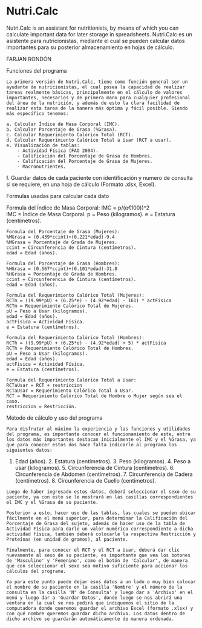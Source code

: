 # Nutri.Calc
Nutri.Calc is an assistant for nutritionists, by means of which you can calculate important data for later storage in spreadsheets.
Nutri.Calc es un asistente para nutricionistas, mediante el cual se pueden calcular datos importantes para su posterior almacenamiento en hojas de cálculo.

FARJAN RONDÓN


Funciones del programa

	La primera versión de Nutri.Calc, tiene como función general ser un ayudante de nutricionistas, el cual posea la capacidad de realizar tareas realmente básicas, principalmente en el cálculo de valores importantes, necesarios y de primera mano para cualquier profesional del área de la nutrición, y además de esto la clara facilidad de realizar esta tarea de la manera más óptima y fácil posible. Siendo más específico tenemos:

	a. Calcular Índice de Masa Corporal (IMC).
	b. Calcular Porcentaje de Grasa (%Grasa).
	c. Calcular Requerimiento Calórico Total (RCT).
	d. Calcular Requerimiento Calórico Total a Usar (RCT a usar).
	e. Visualización de tablas:
		- Actividad Física (FAO 2004).
		- Calificación del Porcentaje de Grasa de Hombres.
		- Calificación del Porcentaje de Grasa de Mujeres.
		- Macronutrientes.
  
  f. Guardar datos de cada paciente con identificación y numero de consulta si se requiere, en una hoja de cálculo (Formato .xlsx, Excel).


Formulas usadas para calcular cada dato

  Formula del Índice de Masa Corporal:
  IMC = p/(e⁄(100))^2   
  IMC = Índice de Masa Corporal.
	p = Peso (kilogramos).
	e = Estatura (centímetros).

	Formula del Porcentaje de Grasa (Mujeres):
	%MGrasa = (0.439*ccint)+(0.221*edad)-9.4
	%MGrasa = Porcentaje de Grada de Mujeres.
	ccint = Circunferencia de Cintura (centímetros).
	edad = Edad (años).

	Formula del Porcentaje de Grasa (Hombres):
	%HGrasa = (0.567*ccint)+(0.101*edad)-31.8
	%HGrasa = Porcentaje de Grada de Hombres.
	ccint = Circunferencia de Cintura (centímetros).
	edad = Edad (años).

	Formula del Requerimiento Calórico Total (Mujeres):
	RCTm = ((9.99*pU) + (6.25*e) - (4.92*edad) - 161) * actFisica
	RCTm = Requerimiento Calórico Total de Mujeres.
	pU = Peso a Usar (kilogramos).
 	edad = Edad (años).
	actFisica = Actividad Física.
	e = Estatura (centímetros).

	Formula del Requerimiento Calórico Total (Hombres):
	RCTh = ((9.99*pU) + (6.25*e) - (4.92*edad) + 5) * actFisica
	RCTh = Requerimiento Calórico Total de Hombres.
	pU = Peso a Usar (kilogramos).
 	edad = Edad (años).
	actFisica = Actividad Física.
	e = Estatura (centímetros).

	Formula del Requerimiento Calórico Total a Usar:
	RCTaUsar = RCT + restriccion
	RCTaUsar = Requerimiento Calórico Total a Usar.
	RCT = Requerimiento Calórico Total de Hombre o Mujer según sea el caso.
	restriccion = Restricción.


Método de cálculo y uso del programa

	Para disfrutar al máximo la experiencia y las funciones y utilidades del programa, es importante conocer el funcionamiento de este, entre los datos más importantes destacan inicialmente el IMC y el %Grasa, ya que para conocer estos dos hace falta indicarle al programa los siguientes datos:
	
  1. Edad (años).
	2. Estatura (centímetros).
	3. Peso (kilogramos).
	4. Peso a usar (kilogramos).
	5. Circunferencia de Cintura (centímetros).
	6. Circunferencia de Abdomen (centímetros).
	7. Circunferencia de Cadera (centímetros).
	8. Circunferencia de Cuello (centímetros).

	Luego de haber ingresado estos datos, deberá seleccionar el sexo de su paciente, ya con esto se le mostrará en las casillas correspondientes el IMC y el %Grasa de su paciente. 

	Posterior a esto, hacer uso de las tablas, las cuales se pueden ubicar fácilmente en el menú superior, para determinar la Calificación del Porcentaje de Grasa del sujeto, además de hacer uso de la tabla de Actividad Física para darle un valor numérico correspondiente a dicha actividad física, también deberá colocarle la respectiva Restricción y Proteínas (en unidad de gramos), al paciente.

	Finalmente, para conocer el RCT y el RCT a Usar, deberá dar clic nuevamente al sexo de su paciente, es importante que vea los botones de 'Masculino' y 'Femenino', como el botón de 'Calcular', de manera que con seleccionar el sexo sea motivo suficiente para accionar los cálculos del programa.

	Ya para este punto puede dejar esos datos a un lado o muy bien colocar el nombre de su paciente en la casilla 'Nombre' y el número de la consulta en la casilla 'N° de Consulta' y luego dar a 'Archivo' en el menú y luego dar a 'Guardar Datos', donde luego se nos abrirá una ventana en la cual se nos pedirá que indiquemos el sitio de la computadora donde queremos guardar el archivo Excel (formato .xlsx) y con qué nombre queremos guardar dicho archivo. Los datos dentro de dicho archivo se guardarán automáticamente de manera ordenada.
